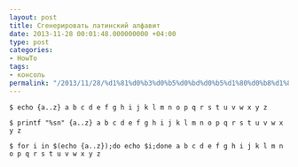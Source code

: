 ```yaml
---
layout: post
title: Сгенерировать латинский алфавит
date: 2013-11-28 00:01:48.000000000 +04:00
type: post
categories:
- HowTo
tags:
- консоль
permalink: "/2013/11/28/%d1%81%d0%b3%d0%b5%d0%bd%d0%b5%d1%80%d0%b8%d1%80%d0%be%d0%b2%d0%b0%d1%82%d1%8c-%d0%bb%d0%b0%d1%82%d0%b8%d0%bd%d1%81%d0%ba%d0%b8%d0%b9-%d0%b0%d0%bb%d1%84%d0%b0%d0%b2%d0%b8%d1%82/"
---
```

```shell; gutter: true; first-line: 1; highlight: []
$ echo {a..z} a b c d e f g h i j k l m n o p q r s t u v w x y z
```

```shell; gutter: true; first-line: 1; highlight: []
$ printf "%sn" {a..z} a b c d e f g h i j k l m n o p q r s t u v w x y z
```

```shell; gutter: true; first-line: 1; highlight: []
$ for i in $(echo {a..z});do echo $i;done a b c d e f g h i j k l m n o p q r s t u v w x y z
```
